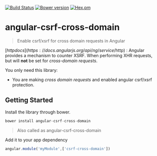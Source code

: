 [![Build Status](https://secure.travis-ci.org/pasupulaphani/angular-csrf-cross-domain.png?branch=master)](http://travis-ci.org/pasupulaphani/angular-csrf-cross-domain) [![Bower version](https://badge.fury.io/bo/angular-csrf-cross-domain.svg)](http://badge.fury.io/bo/angular-csrf-cross-domain) [![Hex.pm](http://img.shields.io/hexpm/l/plug.svg)]()

angular-csrf-cross-domain
============
> Enable csrf/xsrf for cross domain requests in Angular

[$http docs](https://docs.angularjs.org/api/ng/service/$http) : 
Angular provides a mechanism to counter XSRF. When performing XHR requests, but will **not** be set for *cross-domain requests*.

You only need this library:
* You are making *cross domain requests* and enabled angular csrf/xsrf protection.

Getting Started
-----
Install the library through bower.
```js
bower install angular-csrf-cross-domain
```
>Also called as angular-csrf-cross-domain

Add it to your app dependency
```js
angular.module('myModule',['csrf-cross-domain'])
```